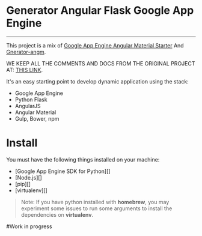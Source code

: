 # Generator Angular Flask Google App Engine
---

This project is a mix of  [Google App Engine Angular Material Starter](https://github.com/madvas/gae-angular-material-starter)
And [Gnerator-angm](https://github.com/newaeonweb/generator-angm).

WE KEEP ALL THE COMMENTS AND DOCS FROM THE ORIGINAL PROJECT AT: [THIS LINK](https://github.com/madvas/gae-angular-material-starter).

It's an easy starting point to develop dynamic application using the stack:

* Google App Engine
* Python Flask
* AngularJS
* Angular Material
* Gulp, Bower, npm

# Install

You must have the following things installed on your machine:
* [Google App Engine SDK for Python][]
* [Node.js][]
* [pip][]
* [virtualenv][]

> Note: If you have python installed with **homebrew**, you may experiment some issues to run some arguments
to install the dependencies on **virtualenv**.

#Work in progress






